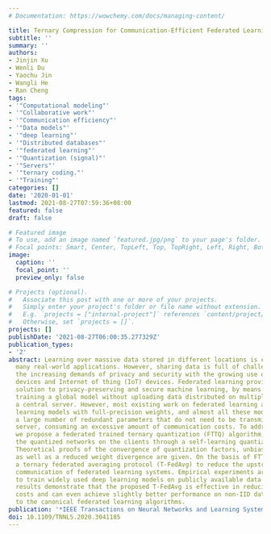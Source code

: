 ```yaml
---
# Documentation: https://wowchemy.com/docs/managing-content/

title: Ternary Compression for Communication-Efficient Federated Learning
subtitle: ''
summary: ''
authors:
- Jinjin Xu
- Wenli Du
- Yaochu Jin
- Wangli He
- Ran Cheng
tags:
- '"Computational modeling"'
- '"Collaborative work"'
- '"Communication efficiency"'
- '"Data models"'
- '"deep learning"'
- '"Distributed databases"'
- '"federated learning"'
- '"Quantization (signal)"'
- '"Servers"'
- '"ternary coding."'
- '"Training"'
categories: []
date: '2020-01-01'
lastmod: 2021-08-27T07:59:36+08:00
featured: false
draft: false

# Featured image
# To use, add an image named `featured.jpg/png` to your page's folder.
# Focal points: Smart, Center, TopLeft, Top, TopRight, Left, Right, BottomLeft, Bottom, BottomRight.
image:
  caption: ''
  focal_point: ''
  preview_only: false

# Projects (optional).
#   Associate this post with one or more of your projects.
#   Simply enter your project's folder or file name without extension.
#   E.g. `projects = ["internal-project"]` references `content/project/deep-learning/index.md`.
#   Otherwise, set `projects = []`.
projects: []
publishDate: '2021-08-27T06:00:35.277329Z'
publication_types:
- '2'
abstract: Learning over massive data stored in different locations is essential in
  many real-world applications. However, sharing data is full of challenges due to
  the increasing demands of privacy and security with the growing use of smart mobile
  devices and Internet of thing (IoT) devices. Federated learning provides a potential
  solution to privacy-preserving and secure machine learning, by means of jointly
  training a global model without uploading data distributed on multiple devices to
  a central server. However, most existing work on federated learning adopts machine
  learning models with full-precision weights, and almost all these models contain
  a large number of redundant parameters that do not need to be transmitted to the
  server, consuming an excessive amount of communication costs. To address this issue,
  we propose a federated trained ternary quantization (FTTQ) algorithm, which optimizes
  the quantized networks on the clients through a self-learning quantization factor.
  Theoretical proofs of the convergence of quantization factors, unbiasedness of FTTQ,
  as well as a reduced weight divergence are given. On the basis of FTTQ, we propose
  a ternary federated averaging protocol (T-FedAvg) to reduce the upstream and downstream
  communication of federated learning systems. Empirical experiments are conducted
  to train widely used deep learning models on publicly available data sets, and our
  results demonstrate that the proposed T-FedAvg is effective in reducing communication
  costs and can even achieve slightly better performance on non-IID data in contrast
  to the canonical federated learning algorithms.
publication: '*IEEE Transactions on Neural Networks and Learning Systems*'
doi: 10.1109/TNNLS.2020.3041185
---
```

